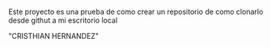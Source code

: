 Este proyecto es una prueba de como crear un repositorio de como clonarlo desde githut a mi escritorio local

"CRISTHIAN HERNANDEZ"